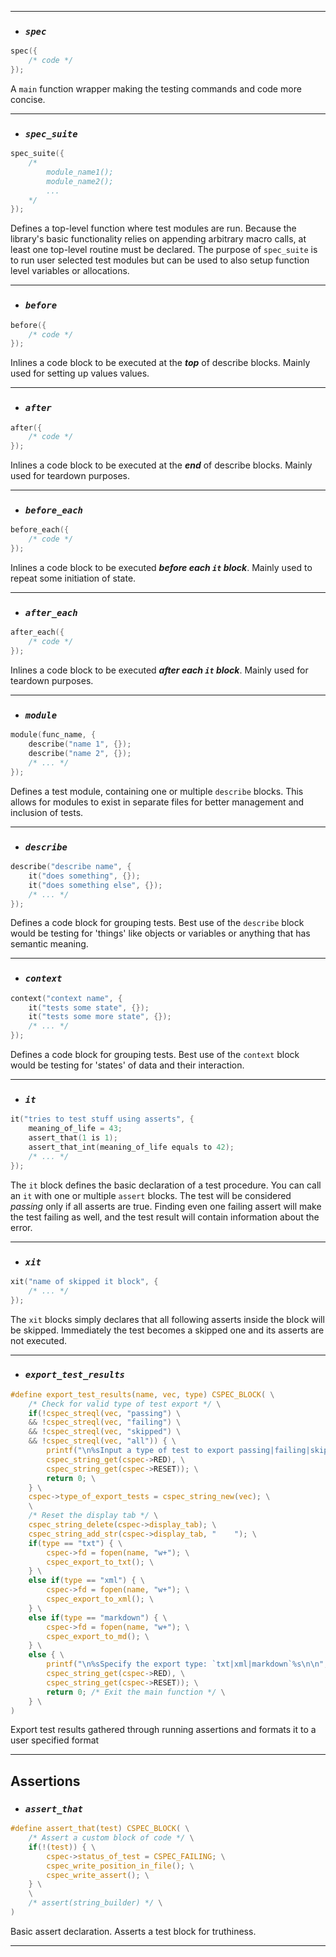 ------------------
- ### ***`spec`***
```C
spec({
    /* code */
});
```
A `main` function wrapper making the testing commands and code more concise.

------------------------
- ### ***`spec_suite`***
```C
spec_suite({
    /*
        module_name1();
        module_name2();
        ...
    */
});
```
Defines a top-level function where test modules are run. Because the library's
basic functionality relies on appending arbitrary macro calls, at least one
top-level routine must be declared. The purpose of `spec_suite` is to run
user selected test modules but can be used to also setup function level
variables or allocations.

------------------------
- ### ***`before`***
```C
before({
    /* code */
});
```
Inlines a code block to be executed at the ***top*** of describe blocks.
Mainly used for setting up values values.

------------------------
- ### ***`after`***
```C
after({
    /* code */
});
```
Inlines a code block to be executed at the ***end*** of describe blocks.
Mainly used for teardown purposes.

------------------------
- ### ***`before_each`***
```C
before_each({
    /* code */
});
```
Inlines a code block to be executed ***before each `it` block***.
Mainly used to repeat some initiation of state.

------------------------
- ### ***`after_each`***
```C
after_each({
    /* code */
});
```
Inlines a code block to be executed ***after each `it` block***.
Mainly used for teardown purposes.

------------------------
- ### ***`module`***
```C
module(func_name, {
    describe("name 1", {});
    describe("name 2", {});
    /* ... */
});
```
Defines a test module, containing one or multiple `describe` blocks.
This allows for modules to exist in separate files for better management and inclusion of tests.

------------------------
- ### ***`describe`***
```C
describe("describe name", {
    it("does something", {});
    it("does something else", {});
    /* ... */
});
```
Defines a code block for grouping tests. Best use of the `describe` block
would be testing for 'things' like objects or variables or anything that has semantic meaning.

------------------------
- ### ***`context`***
```C
context("context name", {
    it("tests some state", {});
    it("tests some more state", {});
    /* ... */
});
```
Defines a code block for grouping tests. Best use of the `context` block
would be testing for 'states' of data and their interaction.

------------------------
- ### ***`it`***
```C
it("tries to test stuff using asserts", {
    meaning_of_life = 43;
    assert_that(1 is 1);
    assert_that_int(meaning_of_life equals to 42);
    /* ... */
});
```

The `it` block defines the basic declaration of a test procedure. You can
call an `it` with one or multiple `assert` blocks. The test will be
considered *passing* only if all asserts are true. Finding even one
failing assert will make the test failing as well,
and the test result will contain information about the error.

------------------------
- ### ***`xit`***
```C
xit("name of skipped it block", {
    /* ... */
});
```

The `xit` blocks simply declares that all following asserts inside the block
will be skipped. Immediately the test becomes a skipped one and its asserts are not executed.

------------------------
- ### ***`export_test_results`***
```C
#define export_test_results(name, vec, type) CSPEC_BLOCK( \
    /* Check for valid type of test export */ \
    if(!cspec_streql(vec, "passing") \
    && !cspec_streql(vec, "failing") \
    && !cspec_streql(vec, "skipped") \
    && !cspec_streql(vec, "all")) { \
        printf("\n%sInput a type of test to export passing|failing|skipped|all%s\n\n", \
        cspec_string_get(cspec->RED), \
        cspec_string_get(cspec->RESET)); \
        return 0; \
    } \
    cspec->type_of_export_tests = cspec_string_new(vec); \
    \
    /* Reset the display tab */ \
    cspec_string_delete(cspec->display_tab); \
    cspec_string_add_str(cspec->display_tab, "    "); \
    if(type == "txt") { \
        cspec->fd = fopen(name, "w+"); \
        cspec_export_to_txt(); \
    } \
    else if(type == "xml") { \
        cspec->fd = fopen(name, "w+"); \
        cspec_export_to_xml(); \
    } \
    else if(type == "markdown") { \
        cspec->fd = fopen(name, "w+"); \
        cspec_export_to_md(); \
    } \
    else { \
        printf("\n%sSpecify the export type: `txt|xml|markdown`%s\n\n", \
        cspec_string_get(cspec->RED), \
        cspec_string_get(cspec->RESET)); \
        return 0; /* Exit the main function */ \
    } \
)
```

Export test results gathered through running assertions and formats it to a user specified format

-------------

## Assertions
- ### ***`assert_that`***
```C
#define assert_that(test) CSPEC_BLOCK( \
    /* Assert a custom block of code */ \
	if(!(test)) { \
        cspec->status_of_test = CSPEC_FAILING; \
        cspec_write_position_in_file(); \
        cspec_write_assert(); \
    } \
    \
    /* assert(string_builder) */ \
)
```
Basic assert declaration. Asserts a test block for truthiness.

--------------------------------------------------------------
